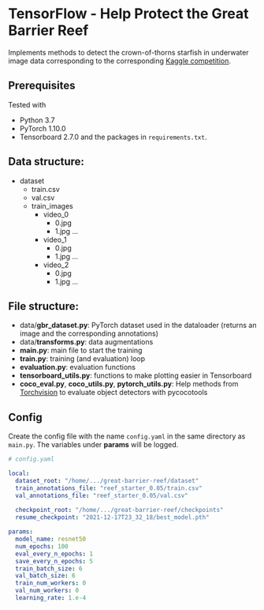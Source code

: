 # TensorFlow - Help Protect the Great Barrier Reef

Implements methods to detect the crown-of-thorns starfish in underwater image data corresponding to the corresponding
[Kaggle competition](https://www.kaggle.com/c/tensorflow-great-barrier-reef).

## Prerequisites
Tested with
- Python 3.7
- PyTorch 1.10.0
- Tensorboard 2.7.0
  and the packages in `requirements.txt`.

## Data structure:
- dataset
    - train.csv
    - val.csv
    - train_images
        - video_0
            - 0.jpg
            - 1.jpg
            ...
        - video_1
            - 0.jpg
            - 1.jpg
            ...
        - video_2
            - 0.jpg
            - 1.jpg
            ...

## File structure:
- data/**gbr_dataset.py**: PyTorch dataset used in the dataloader (returns an image and the corresponding annotations)
- data/**transforms.py**: data augmentations
- **main.py**: main file to start the training
- **train.py**: training (and evaluation) loop
- **evaluation.py**: evaluation functions
- **tensorboard_utils.py**: functions to make plotting easier in Tensorboard
- **coco_eval.py**, **coco_utils.py**, **pytorch_utils.py**: Help methods from [Torchvision](https://github.com/pytorch/vision/tree/main/references/detection) 
  to evaluate object detectors with pycocotools

## Config
Create the config file with the name `config.yaml` in the same directory as `main.py`.
The variables under **params** will be logged.

```yaml
# config.yaml

local:
  dataset_root: "/home/.../great-barrier-reef/dataset"
  train_annotations_file: "reef_starter_0.05/train.csv"
  val_annotations_file: "reef_starter_0.05/val.csv"
  
  checkpoint_root: "/home/.../great-barrier-reef/checkpoints"
  resume_checkpoint: "2021-12-17T23_32_18/best_model.pth"

params:
  model_name: resnet50
  num_epochs: 100
  eval_every_n_epochs: 1
  save_every_n_epochs: 5
  train_batch_size: 6
  val_batch_size: 6
  train_num_workers: 0
  val_num_workers: 0
  learning_rate: 1.e-4
```